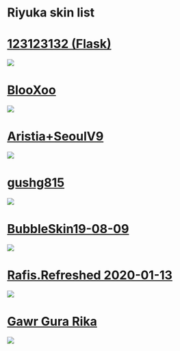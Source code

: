# Riyuka skin list

# [123123132 (Flask)](https://puu.sh/z8s1h/314c8252cd.osk)
![](https://cdn.discordapp.com/attachments/715147940208967731/783013582580613220/screenshot946.jpg)

# [BlooXoo](https://drive.google.com/file/d/1lZMnvuDsW1U7gi57fnq7vZ7dU-aEP4WU/view?usp=drivesdk)
![](https://cdn.discordapp.com/attachments/715147940208967731/779023669301084180/68747470733a2f2f692e696d6775722e636f6d2f5130556a646f4f2e6a7067.png)

# [Aristia+SeoulV9](http://www.mediafire.com/file/mzuxvtz9cot6u6u/Aristia(Edit)+SeoulV9.osk/file)
![](https://cdn.discordapp.com/attachments/715147940208967731/779024148588265502/screenshot924.jpg)

# [gushg815](https://www.mediafire.com/file/2seh7xezop5dwpu/-_%2523gushg815.osk/file)
![](https://cdn.discordapp.com/attachments/715147940208967731/779026052123066439/screenshot925.jpg)

# [BubbleSkin19-08-09](https://www.mediafire.com/file/yzl7bg7wp36ll78/BubbleSkin19-08-09.osk/file)
![](https://cdn.discordapp.com/attachments/715147940208967731/779026384898752601/1572336270_3.png)

# [Rafis.Refreshed 2020-01-13](https://www.mediafire.com/file/3e97e0664nr6eje/Rafis.Refreshed_2020-01-13.osk/file)
![](https://cdn.discordapp.com/attachments/715147940208967731/779026793192620072/1580460695_3.png)

# [Gawr Gura Rika](https://cdn.discordapp.com/attachments/561364979731791882/781530955781242900/-Gawr_Gura-Fix_Rika.osk)
![](https://cdn.discordapp.com/attachments/715147940208967731/781540466536742962/screenshot931.jpg)
